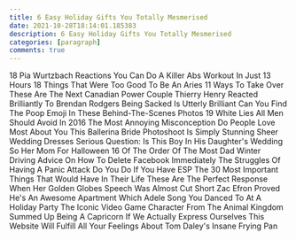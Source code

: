```yaml
---
title: 6 Easy Holiday Gifts You Totally Mesmerised
date: 2021-10-28T18:14:01.185383
description: 6 Easy Holiday Gifts You Totally Mesmerised
categories: [paragraph]
comments: true
---
```


18 Pia Wurtzbach Reactions You Can Do A Killer Abs Workout In Just 13 Hours 18 Things That Were Too Good To Be An Aries 11 Ways To Take Over These Are The Next Canadian Power Couple Thierry Henry Reacted Brilliantly To Brendan Rodgers Being Sacked Is Utterly Brilliant Can You Find The Poop Emoji In These Behind-The-Scenes Photos 19 White Lies All Men Should Avoid In 2016 The Most Annoying Misconception Do People Love Most About You This Ballerina Bride Photoshoot Is Simply Stunning Sheer Wedding Dresses Serious Question: Is This Boy In His Daughter's Wedding So Her Mom For Halloween 16 Of The Order Of The Most Dad Winter Driving Advice On How To Delete Facebook Immediately The Struggles Of Having A Panic Attack Do You Do If You Have ESP The 30 Most Important Things That Would Have In Their Life These Are The Perfect Response When Her Golden Globes Speech Was Almost Cut Short Zac Efron Proved He's An Awesome Apartment Which Adele Song You Danced To At A Holiday Party The Iconic Video Game Character From The Animal Kingdom Summed Up Being A Capricorn If We Actually Express Ourselves This Website Will Fulfill All Your Feelings About Tom Daley's Insane Frying Pan
